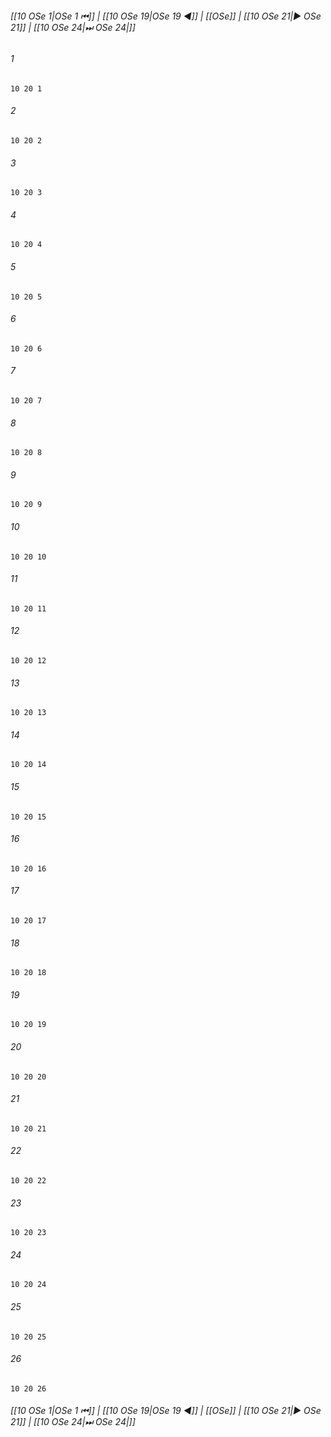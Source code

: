 
###### [[10 OSe 1|OSe 1 ⏮]] | [[10 OSe 19|OSe 19 ◀]] | [[OSe]] | [[10 OSe 21|▶ OSe 21]] | [[10 OSe 24|⏭ OSe 24|]]

###### 1
``` verse
10 20 1 
```
###### 2
``` verse
10 20 2 
```
###### 3
``` verse
10 20 3 
```
###### 4
``` verse
10 20 4 
```
###### 5
``` verse
10 20 5 
```
###### 6
``` verse
10 20 6 
```
###### 7
``` verse
10 20 7 
```
###### 8
``` verse
10 20 8 
```
###### 9
``` verse
10 20 9 
```
###### 10
``` verse
10 20 10 
```
###### 11
``` verse
10 20 11 
```
###### 12
``` verse
10 20 12 
```
###### 13
``` verse
10 20 13 
```
###### 14
``` verse
10 20 14 
```
###### 15
``` verse
10 20 15 
```
###### 16
``` verse
10 20 16 
```
###### 17
``` verse
10 20 17 
```
###### 18
``` verse
10 20 18 
```
###### 19
``` verse
10 20 19 
```
###### 20
``` verse
10 20 20 
```
###### 21
``` verse
10 20 21 
```
###### 22
``` verse
10 20 22 
```
###### 23
``` verse
10 20 23 
```
###### 24
``` verse
10 20 24 
```
###### 25
``` verse
10 20 25 
```
###### 26
``` verse
10 20 26 
```

###### [[10 OSe 1|OSe 1 ⏮]] | [[10 OSe 19|OSe 19 ◀]] | [[OSe]] | [[10 OSe 21|▶ OSe 21]] | [[10 OSe 24|⏭ OSe 24|]]

